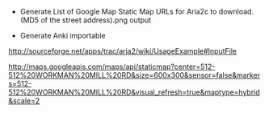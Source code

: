 
* Generate List of Google Map Static Map URLs for Aria2c to download. (MD5 of the street address).png output

* Generate Anki importable

http://sourceforge.net/apps/trac/aria2/wiki/UsageExample#InputFile

http://maps.googleapis.com/maps/api/staticmap?center=512-512%20WORKMAN%20MILL%20RD&size=600x300&sensor=false&markers=512-512%20WORKMAN%20MILL%20RD&visual_refresh=true&maptype=hybrid&scale=2

